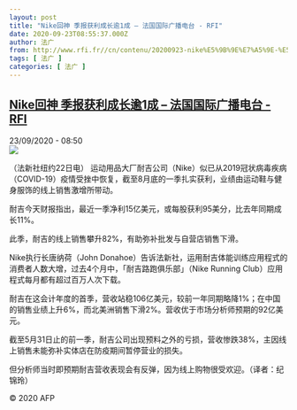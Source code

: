 ```yaml
---
layout: post
title: "Nike回神 季报获利成长逾1成 – 法国国际广播电台 - RFI"
date: 2020-09-23T08:55:37.000Z
author: 法广
from: http://www.rfi.fr//cn/contenu/20200923-nike%E5%9B%9E%E7%A5%9E-%E5%AD%A3%E6%8A%A5%E8%8E%B7%E5%88%A9%E6%88%90%E9%95%BF%E9%80%BE1%E6%88%90
tags: [ 法广 ]
categories: [ 法广 ]
---
```

<!--1600851337000-->
[Nike回神 季报获利成长逾1成 – 法国国际广播电台 - RFI](http://www.rfi.fr//cn/contenu/20200923-nike%E5%9B%9E%E7%A5%9E-%E5%AD%A3%E6%8A%A5%E8%8E%B7%E5%88%A9%E6%88%90%E9%95%BF%E9%80%BE1%E6%88%90)
------

<div>
<div>23/09/2020 - 08:50</div><img src="https://s.rfi.fr/media/display/ae4f4360-fd6a-11ea-8f70-005056a964fe/w:310/p:16x9/eco0005b.200923145003.jpg"><div class="t-content__body u-clearfix">            <p>（法新社纽约22日电）    运动用品大厂耐吉公司（Nike）似已从2019冠状病毒疾病（COVID-19）疫情受挫中恢复，截至8月底的一季扎实获利，业绩由运动鞋与健身服饰的线上销售激增所带动。</p><p>    耐吉今天财报指出，最近一季净利15亿美元，或每股获利95美分，比去年同期成长11%。</p><p>    此季，耐吉的线上销售攀升82%，有助弥补批发与自营店销售下滑。</p><p>    Nike执行长唐纳荷（John Donahoe）告诉法新社，运用耐吉体能训练应用程式的消费者人数大增，过去4个月中，「耐吉路跑俱乐部」（Nike Running Club）应用程式每月都有超过百万人次下载。</p><p>    耐吉在这会计年度的首季，营收站稳106亿美元，较前一年同期略降1%；在中国的销售业绩上升6%，而北美洲销售下滑2%。营收优于市场分析师预期的92亿美元。</p><p>    截至5月31日止的前一季，耐吉公司出现预料之外的亏损，营收惨跌38%，主因线上销售未能弥补实体店在防疫期间暂停营业的损失。</p><p>    但分析师当时即预期耐吉营收表现会有反弹，因为线上购物很受欢迎。（译者：纪锦玲）</p>            <p class="t-copyright">© 2020 AFP</p>        </div>
</div>
